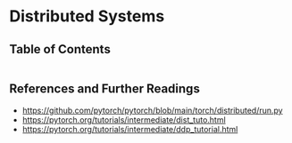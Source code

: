 # Distributed Systems

## Table of Contents

```{tableofcontents}

```

## References and Further Readings

-   https://github.com/pytorch/pytorch/blob/main/torch/distributed/run.py
-   https://pytorch.org/tutorials/intermediate/dist_tuto.html
-   https://pytorch.org/tutorials/intermediate/ddp_tutorial.html
